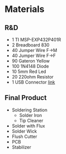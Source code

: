 # Materials

## R&D
- 1 TI MSP-EXP432P401R
- 2 Breadboard 830
- 40 Jumper Wire F->M
- 40 Jumper Wire F->F
- 90 Gateron Yellow
- 100 1N4148 Diode
- 10 5mm Red Led
- 20 220ohm Resistor
- 1 USB Connector [link](https://www.amazon.it/DSD-TECH-SH-U09G-seriale-Integrato/dp/B083HVM7VZ)

## Final Product
- Soldering Station
    - Solder Iron
    - Tip Cleaner
- Solder with Flux
- Solder Wick
- Flush Cutter
- PCB
- Stabilizer
